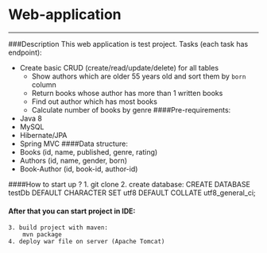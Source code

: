 # Web-application
***
###Description
This web application is test project. 
Tasks  (each  task has endpoint): 
* Create basic CRUD (create/read/update/delete) for all tables 
    * Show authors which are older 55 years old and sort them by `born` column 
    * Return books whose author has more than 1 written books 
    * Find out author which has most books 
    * Calculate number of books by genre
####Pre-requirements:
* Java 8
* MySQL
* Hibernate/JPA
* Spring MVC
####Data structure:
* Books (id, name, published, genre, rating)
* Authors (id, name, gender, born)
* Book-Author (id, book-id,  author-id)

####How to start up ?
    1. git clone
    2. create database:
        CREATE DATABASE testDb
          DEFAULT CHARACTER SET utf8
          DEFAULT COLLATE utf8_general_ci;
#### After that you can start project in IDE:
    3. build project with maven:
        mvn package
    4. deploy war file on server (Apache Tomcat)
        






